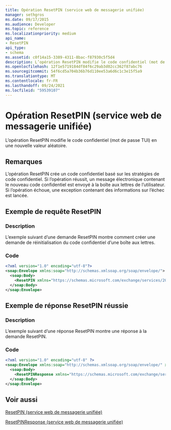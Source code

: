 ```yaml
---
title: Opération ResetPIN (service web de messagerie unifiée)
manager: sethgros
ms.date: 09/17/2015
ms.audience: Developer
ms.topic: reference
ms.localizationpriority: medium
api_name:
- ResetPIN
api_type:
- schema
ms.assetid: c0f14a15-3389-4311-8bac-f87930c5f5d4
description: L’opération ResetPIN modifie le code confidentiel (mot de passe TUI) en une nouvelle valeur aléatoire.
ms.openlocfilehash: 12f1e5719184df84f6c29ab3d02cc362f87abc76
ms.sourcegitcommit: 54f6cd5a704b36b76d110ee53a6d6c1c3e15f5a9
ms.translationtype: MT
ms.contentlocale: fr-FR
ms.lasthandoff: 09/24/2021
ms.locfileid: "59539107"
---
```

# <a name="resetpin-operation-um-web-service"></a>Opération ResetPIN (service web de messagerie unifiée)

L’opération ResetPIN modifie le code confidentiel (mot de passe TUI) en une nouvelle valeur aléatoire.
  
## <a name="remarks"></a>Remarques

L’opération ResetPIN crée un code confidentiel basé sur les stratégies de code confidentiel. Si l’opération réussit, un message électronique contenant le nouveau code confidentiel est envoyé à la boîte aux lettres de l’utilisateur. Si l’opération échoue, une exception contenant des informations sur l’échec est lancée.
  
## <a name="resetpin-request-example"></a>Exemple de requête ResetPIN

### <a name="description"></a>Description

L’exemple suivant d’une demande ResetPIN montre comment créer une demande de réinitialisation du code confidentiel d’une boîte aux lettres.
  
### <a name="code"></a>Code

```XML
<?xml version="1.0" encoding="utf-8"?>
<soap:Envelope xmlns:soap="http://schemas.xmlsoap.org/soap/envelope/">
  <soap:Body>
    <ResetPIN xmlns="https://schemas.microsoft.com/exchange/services/2006/messages" />
  </soap:Body>
</soap:Envelope>
```

## <a name="successful-resetpin-response-example"></a>Exemple de réponse ResetPIN réussie

### <a name="description"></a>Description

L’exemple suivant d’une réponse ResetPIN montre une réponse à la demande ResetPIN.
  
### <a name="code"></a>Code

```XML
<?xml version="1.0" encoding="utf-8" ?> 
<soap:Envelope xmlns:soap="http://schemas.xmlsoap.org/soap/envelope/" xmlns:xsi="http://www.w3.org/2001/XMLSchema-instance" xmlns:xsd="http://www.w3.org/2001/XMLSchema">
  <soap:Body>
    <ResetPINResponse xmlns="https://schemas.microsoft.com/exchange/services/2006/messages" /> 
  </soap:Body>
</soap:Envelope>
```

## <a name="see-also"></a>Voir aussi



[ResetPIN (service web de messagerie unifiée)](resetpin-um-web-service.md)
  
[ResetPINResponse (service web de messagerie unifiée)](resetpinresponse-um-web-service.md)

